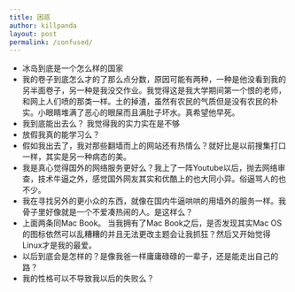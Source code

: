 ```yaml
---
title: 困惑
author: killpanda
layout: post
permalink: /confused/
---
```

*   冰岛到底是一个怎么样的国家
*   我的卷子到底怎么才的了那么点分数，原因可能有两种，一种是他没看到我的另半面卷子，另一种是我没交作业。我觉得这是我大学期间第一个恨的老师，和网上人们喷的那类一样。土的掉渣，虽然有农民的气质但是没有农民的朴实。小眼睛堆满了恶心的眼屎而且满肚子坏水。真希望他早死。
*   我到底能出去么？ 我觉得我的实力实在是不够
*   放假我真的能学习么？
*   假如我出去了，我对那些翻墙而上的网站还有热情么？就好比是以前搜集打口一样，其实是另一种病态的美。
*   我是真心觉得国外的网络服务更好么？我上了一阵Youtube以后，抛去网络审查，技术牛逼之外，感觉国外网友其实和优酷上的也大同小异。俗逼骂人的也不少。
*   我在寻找另外的更小众的东西，就像在国内牛逼哄哄的用墙外的服务一样。我骨子里好像就是一个不爱凑热闹的人。是这样么？
*   上面两条同Mac Book。 当我拥有了Mac Book之后，是否发现其实Mac OS的图标依然可以乱糟糟的并且无法更改主题会让我抓狂？然后又开始觉得Linux才是我的最爱。
*   以后到底会是怎样的？是像我爸一样庸庸碌碌的一辈子，还是能走出自己的路？
*   我的性格可以不导致我以后的失败么？